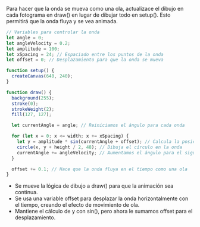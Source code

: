 Para hacer que la onda se mueva como una ola, actualizace el dibujo en cada fotograma en draw() en lugar de dibujar todo en setup(). Esto permitirá que la onda fluya y se vea animada.

```js
// Variables para controlar la onda
let angle = 0;
let angleVelocity = 0.2;
let amplitude = 100;
let xSpacing = 24; // Espaciado entre los puntos de la onda
let offset = 0; // Desplazamiento para que la onda se mueva

function setup() {
  createCanvas(640, 240);
}

function draw() {
  background(255);
  stroke(0);
  strokeWeight(2);
  fill(127, 127);

  let currentAngle = angle; // Reiniciamos el ángulo para cada onda

  for (let x = 0; x <= width; x += xSpacing) {
    let y = amplitude * sin(currentAngle + offset); // Calcula la posición y
    circle(x, y + height / 2, 48); // Dibuja el círculo en la onda
    currentAngle += angleVelocity; // Aumentamos el ángulo para el siguiente punto
  }

  offset += 0.1; // Hace que la onda fluya en el tiempo como una ola
}
```

- Se mueve la lógica de dibujo a draw() para que la animación sea continua.
- Se usa una variable offset para desplazar la onda horizontalmente con el tiempo, creando el efecto de movimiento de ola.
- Mantiene el cálculo de y con sin(), pero ahora le sumamos offset para el desplazamiento.

